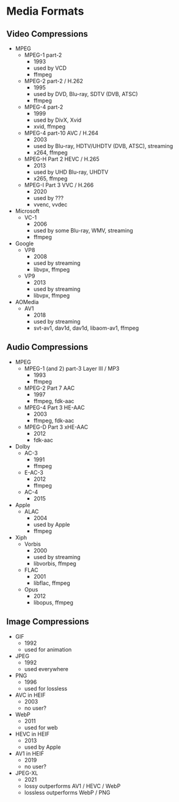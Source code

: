 Media Formats
=============

## Video Compressions

- MPEG
  - MPEG-1 part-2
    - 1993
    - used by VCD
    - ffmpeg
  - MPEG-2 part-2 / H.262
    - 1995
    - used by DVD, Blu-ray, SDTV (DVB, ATSC)
    - ffmpeg
  - MPEG-4 part-2
    - 1999
    - used by DivX, Xvid
    - xvid, ffmpeg
  - MPEG-4 part-10 AVC / H.264
    - 2003
    - used by Blu-ray, HDTV/UHDTV (DVB, ATSC), streaming
    - x264, ffmpeg
  - MPEG-H Part 2 HEVC / H.265
    - 2013
    - used by UHD Blu-ray, UHDTV
    - x265, ffmpeg
  - MPEG-I Part 3 VVC / H.266
    - 2020
    - used by ???
    - vvenc, vvdec
- Microsoft
  - VC-1
    - 2006
    - used by some Blu-ray, WMV, streaming
    - ffmpeg
- Google
  - VP8
    - 2008
    - used by streaming
    - libvpx, ffmpeg
  - VP9
    - 2013
    - used by streaming
    - libvpx, ffmpeg
- AOMedia
  - AV1
    - 2018
    - used by streaming
    - svt-av1, dav1d, dav1d, libaom-av1, ffmpeg

## Audio Compressions

- MPEG
  - MPEG-1 (and 2) part-3 Layer III / MP3
    - 1993
    - ffmpeg
  - MPEG-2 Part 7 AAC
    - 1997
    - ffmpeg, fdk-aac
  - MPEG-4 Part 3 HE-AAC
    - 2003
    - ffmpeg, fdk-aac
  - MPEG-D Part 3 xHE-AAC
    - 2012
    - fdk-aac
- Dolby
  - AC-3
    - 1991
    - ffmpeg
  - E-AC-3
    - 2012
    - ffmpeg
  - AC-4
    - 2015
- Apple
  - ALAC
    - 2004
    - used by Apple
    - ffmpeg
- Xiph
  - Vorbis
    - 2000
    - used by streaming
    - libvorbis, ffmpeg
  - FLAC
    - 2001
    - libflac, ffmpeg
  - Opus
    - 2012
    - libopus, ffmpeg

## Image Compressions

- GIF
  - 1992
  - used for animation
- JPEG
  - 1992
  - used everywhere
- PNG
  - 1996
  - used for lossless
- AVC in HEIF
  - 2003
  - no user?
- WebP
  - 2011
  - used for web
- HEVC in HEIF
  - 2013
  - used by Apple
- AV1 in HEIF
  - 2019
  - no user?
- JPEG-XL
  - 2021
  - lossy outperforms AV1 / HEVC / WebP
  - lossless outperforms WebP / PNG
